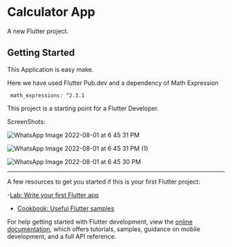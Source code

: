 # Calculator App 

A new Flutter project.

## Getting Started

This Application is easy make.

Here we have used Flutter Pub.dev and  a dependency of Math Expression 

     math_expressions: ^2.3.1 

This project is a starting point for a Flutter Developer. 

ScreenShots:


![WhatsApp Image 2022-08-01 at 6 45 31 PM](https://user-images.githubusercontent.com/92949137/182162554-313ad7b4-a284-4c5c-843e-3265aba7aa5a.jpeg)

![WhatsApp Image 2022-08-01 at 6 45 31 PM (1)](https://user-images.githubusercontent.com/92949137/182162850-dab27b62-e586-4f5b-92eb-83679e375f5f.jpeg)

![WhatsApp Image 2022-08-01 at 6 45 30 PM](https://user-images.githubusercontent.com/92949137/182162934-4da10649-1f42-4e04-9b04-1cd4706c2330.jpeg)






---------------------------------------------------------------------------------------
A few resources to get you started if this is your first Flutter project:



-[Lab: Write your first Flutter app](https://docs.flutter.dev/get-started/codelab)
- [Cookbook: Useful Flutter samples](https://docs.flutter.dev/cookbook)




For help getting started with Flutter development, view the
[online documentation](https://docs.flutter.dev/), which offers tutorials,
samples, guidance on mobile development, and a full API reference.
